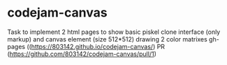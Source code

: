 # codejam-canvas
Task to implement 2 html pages to show basic piskel clone interface (only markup) and canvas element (size 512*512) drawing 2 color matrixes
gh-pages ((https://803142.github.io/codejam-canvas/)
PR (https://github.com/803142/codejam-canvas/pull/1)
